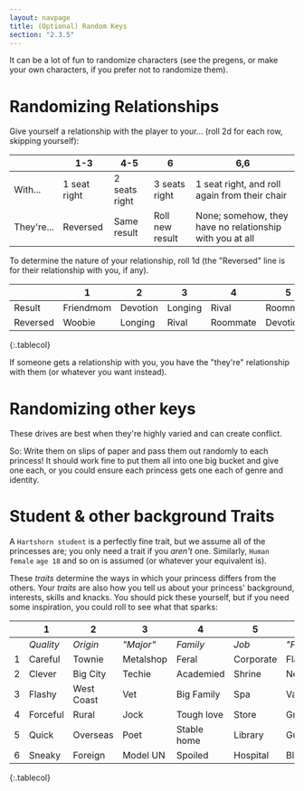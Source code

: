 ```yaml
---
layout: navpage
title: (Optional) Random Keys
section: "2.3.5"
---
```


It can be a lot of fun to randomize characters (see the pregens, or make your own characters, if you prefer not to randomize them).

# Randomizing Relationships

Give yourself a relationship with the player to your... (roll 2d for each row, skipping yourself):

|   | 1-3 | 4-5 | 6 | 6,6 |
|---|-----|-----|---|-----|
| With... | 1 seat right | 2 seats right | 3 seats right | 1 seat right, and roll again from their chair |
| They're... | Reversed  | Same result | Roll new result | None; somehow, they have no relationship with you at all |

To determine the nature of your relationship, roll 1d (the "Reversed" line is for their relationship with you, if any).

|   | 1 | 2 | 3 | 4 | 5 | 6 |
|---|---|---|---|---|---|---|
| Result | Friendmom | Devotion | Longing | Rival | Roommate | Woobie |
| Reversed | Woobie | Longing | Rival | Roommate | Devotion | Friendmom |
{:.tablecol}

If someone gets a relationship with you, you have the "they're" relationship with them (or whatever you want instead).

# Randomizing other keys

These drives are best when they're highly varied and can create conflict.

So: Write them on slips of paper and pass them out randomly to each princess!
It should work fine to put them all into one big bucket and give one each, or you could ensure each princess gets one each of genre and identity.

# Student & other background Traits

A `Hartshorn student` is a perfectly fine trait, but we assume all of the princesses are; you only need a trait if you _aren't_ one. Similarly, `Human` `female` `age 18` and so on is assumed (or whatever your equivalent is).

These _traits_ determine the ways in which your princess differs from the others.
Your _traits_ are also how you tell us about your princess' background, interests, skills and knacks.
You should pick these yourself, but if you need some inspiration, you could roll to see what that sparks:

|   | **1**     | **2**    | **3**     | **4**    | **5** | **6**     |
|---|-----------|----------|-----------|----------|-------|-----------|
|   | _Quality_ | _Origin_ | _"Major"_ | _Family_ | _Job_ | _"Flaws"_ |
| 1 | Careful | Townie | Metalshop | Feral | Corporate | Flaky |
| 2 | Clever | Big City | Techie | Academied | Shrine | Nervous |
| 3 | Flashy | West Coast | Vet  | Big Family | Spa  | Vain |
| 4 | Forceful | Rural  | Jock  | Tough love | Store | Greedy |
| 5 | Quick  | Overseas | Poet | Stable home | Library | Gullible |
| 6 | Sneaky | Foreign | Model UN | Spoiled | Hospital | Blunt |
{:.tablecol}
